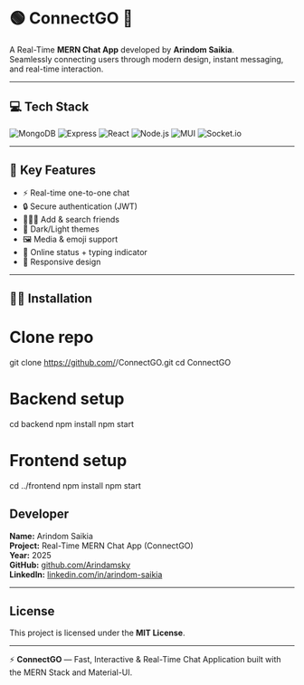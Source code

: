 # 🟢 ConnectGO 💬  

A Real-Time **MERN Chat App** developed by **Arindom Saikia**.  
Seamlessly connecting users through modern design, instant messaging, and real-time interaction.  





---

## 💻 Tech Stack  
![MongoDB](https://img.shields.io/badge/mongodb-001E2B?style=for-the-badge&logo=mongodb&logoColor=00ED64)
![Express](https://img.shields.io/badge/Express.js-404D59?style=for-the-badge)
![React](https://img.shields.io/badge/React.js-%2320232a.svg?style=for-the-badge&logo=react&logoColor=%2361DAFB)
![Node.js](https://img.shields.io/badge/Node.js-43853D?style=for-the-badge&logo=node.js&logoColor=white)
![MUI](https://img.shields.io/static/v1?style=for-the-badge&message=MUI&color=007FFF&logo=MUI&logoColor=FFFFFF&label=)
![Socket.io](https://img.shields.io/badge/Socket.io-black?style=for-the-badge&logo=socket.io&badgeColor=010101)

---

## 📃 Key Features  
- ⚡ Real-time one-to-one chat  
- 🔒 Secure authentication (JWT)  
- 🧑‍🤝‍🧑 Add & search friends  
- 🌙 Dark/Light themes  
- 🖼️ Media & emoji support  
- 💬 Online status + typing indicator  
- 📱 Responsive design  

---

## 🧑‍💻 Installation  


# Clone repo
git clone https://github.com/<your-username>/ConnectGO.git
cd ConnectGO

# Backend setup
cd backend
npm install
npm start

# Frontend setup
cd ../frontend
npm install
npm start





## Developer

**Name:** Arindom Saikia  
**Project:** Real-Time MERN Chat App (ConnectGO)  
**Year:** 2025  
**GitHub:** [github.com/Arindamsky](https://github.com/Arindamsky)  
**LinkedIn:** [linkedin.com/in/arindom-saikia](https://www.linkedin.com/in/arindam-saikia-9b6b37257)

---

## License

This project is licensed under the **MIT License**.

---

⚡ **ConnectGO** — Fast, Interactive & Real-Time Chat Application built with the MERN Stack and Material-UI.
